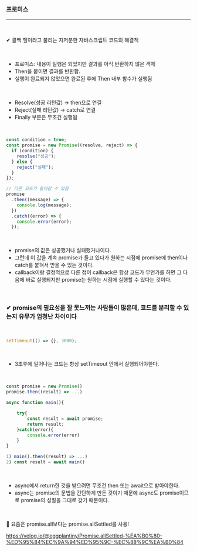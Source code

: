 ### 프로미스

---

<BR>

✔ 콜백 헬이라고 불리는 지저분한 자바스크립트 코드의 해결책

<BR>

- 프로미스: 내용이 실행은 되었지만 결과를 아직 반환하지 않은 객체
- Then을 붙이면 결과를 반환함.
- 실행이 완료되지 않았으면 완료된 후에 Then 내부 함수가 실행됨

<br>

- Resolve(성공 리턴값) -> then으로 연결
- Reject(실패 리턴값) -> catch로 연결
- Finally 부분은 무조건 실행됨

<br>

```js
const condition = true;
const promise = new Promise((resolve, reject) => {
  if (condition) {
    resolve("성공");
  } else {
    reject("실패");
  }
});

// 다른 코드가 들어갈 수 있음
promise
  .then((message) => {
    console.log(message);
  })
  .catch((error) => {
    console.error(error);
  });
```

<br>

- promise의 값은 성공했거나 실패했거나이다.
- 그런데 이 값을 계속 promise가 들고 있다가 원하는 시점에 promise에 then이나 catch를 붙혀서 받을 수 있는 것이다.
- callback이랑 결정적으로 다른 점이 callback은 항상 코드가 무언가를 하면 그 다음에 바로 실행되지만 promise는 원하는 시점에 실행할 수 있다는 것이다.

<br>

### ✔ promise의 필요성을 잘 못느끼는 사람들이 많은데, 코드를 분리할 수 있는지 유무가 엄청난 차이이다

<Br>

```js
setTimeout(() => {}, 3000);
```

<br>

- 3초후에 일어나는 코드는 항상 setTimeout 안에서 실행되어야한다.

<br>

```js
const promise = new Promise()
promise.then((result) => ...)

async function main(){

    try{
        const result = await promise;
        return result;
    }catch(error){
        console.error(error)
    }
}

1) main().then((result) => ...)
2) const result = await main()
```

<br>

- async에서 return한 것을 받으려면 무조건 then 또는 await으로 받아야한다.
- async는 promise의 문법을 간단하게 만든 것이기 때문에 async도 promise이므로 promise의 성질을 그대로 갖기 때문이다.

<Br>

📢 요즘은 promise.all보다는 promise.allSettled를 사용!

https://velog.io/@eggplantiny/Promise.allSettled-%EA%B0%80-%ED%95%84%EC%9A%94%ED%95%9C-%EC%88%9C%EA%B0%84

<br>
